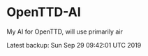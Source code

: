 # OpenTTD-AI
My AI for OpenTTD, will use primarily air

Latest backup: Sun Sep 29 09:42:01 UTC 2019
